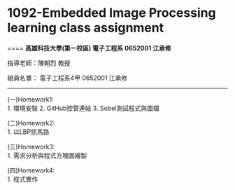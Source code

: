 # 1092-Embedded Image Processing learning class assignment  
====
**高雄科技大學(第一校區) 電子工程系 0652001 江承修**

指導老師：陳朝烈 教授

組員名單： 
電子工程系4甲 0652001 江承修  

------

(一)Homework1:  
    1. 環境安裝
    2. GitHub控管連結
    3. Sobel測試程式與圖檔
  
(二)Homework2:  
    1. 以LBP抓馬路

(三)Homework3:  
    1. 需求分析與程式方塊圖繪製

(四)Homework4:  
    1. 程式實作